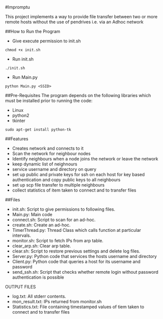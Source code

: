 #Impromptu

This project implements a way to provide file transfer between two or more remote hosts without the use of pendrives i.e. via an Adhoc network

##How to Run the Program
- Give execute permission to init.sh
```
chmod +x init.sh
```
- Run init.sh
```
./init.sh
```
- Run Main.py
```
python Main.py <SSID>
```

##Pre-Requisites
The program depends on the following libraries which must be installed prior to running the code:
- Linux
- python2
- tkinter
```
sudo apt-get install python-tk
```

##Features

- Creates network and connects to it
- Scan the network for neighbour nodes
- Identify neighbours when a node joins the network or leave the network
- keep dynamic list of neighnours
- service username and directory on query
- set up public and private keys for ssh on each host for key based authentication and copy public keys to all neighbours
- set up scp file transfer to multiple neighbours
- collect statistics of item taken to connect and to transfer files

##Files

- init.sh: Script to give permissions to following files.
- Main.py: Main code
- connect.sh: Script to scan for an ad-hoc.
- create.sh: Create an ad-hoc.
- TimerThread.py: Thread Class which calls function at particular intervals.
- monitor.sh: Script to fetch IPs from arp table.
- clear_arp.sh: Clear arp table.
- clear.sh: Script to restore previous settings and delete log files.
- Server.py: Python code that services the hosts username and directory
- Client.py: Python code that queries a host for its username and password
- send_ssh.sh: Script that checks whether remote login without password authentication is possible

OUTPUT FILES
- log.txt: All stderr contents.
- mon_result.txt: IPs returned from monitor.sh
- Statistics.txt: File containing timestamped values of tiem taken to connect and to transfer files

	
	
